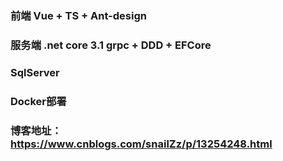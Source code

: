 ### 前端 Vue + TS + Ant-design ###
### 服务端 .net core 3.1 grpc  +  DDD  +  EFCore ###
### SqlServer ###
### Docker部署 ###
### 博客地址： https://www.cnblogs.com/snailZz/p/13254248.html ###
